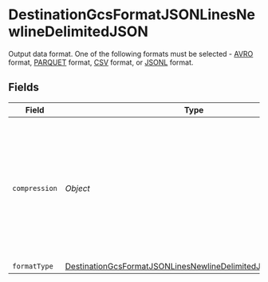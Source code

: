 # DestinationGcsFormatJSONLinesNewlineDelimitedJSON

Output data format. One of the following formats must be selected - <a href="https://cloud.google.com/bigquery/docs/loading-data-cloud-storage-avro#advantages_of_avro">AVRO</a> format, <a href="https://cloud.google.com/bigquery/docs/loading-data-cloud-storage-parquet#parquet_schemas">PARQUET</a> format, <a href="https://cloud.google.com/bigquery/docs/loading-data-cloud-storage-csv#loading_csv_data_into_a_table">CSV</a> format, or <a href="https://cloud.google.com/bigquery/docs/loading-data-cloud-storage-json#loading_json_data_into_a_new_table">JSONL</a> format.


## Fields

| Field                                                                                                                                             | Type                                                                                                                                              | Required                                                                                                                                          | Description                                                                                                                                       |
| ------------------------------------------------------------------------------------------------------------------------------------------------- | ------------------------------------------------------------------------------------------------------------------------------------------------- | ------------------------------------------------------------------------------------------------------------------------------------------------- | ------------------------------------------------------------------------------------------------------------------------------------------------- |
| `compression`                                                                                                                                     | *Object*                                                                                                                                          | :heavy_minus_sign:                                                                                                                                | Whether the output files should be compressed. If compression is selected, the output filename will have an extra extension (GZIP: ".jsonl.gz").  |
| `formatType`                                                                                                                                      | [DestinationGcsFormatJSONLinesNewlineDelimitedJSONFormatType](../../models/shared/DestinationGcsFormatJSONLinesNewlineDelimitedJSONFormatType.md) | :heavy_minus_sign:                                                                                                                                | N/A                                                                                                                                               |